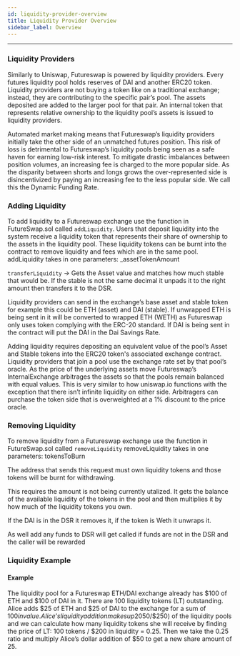 ```yaml
---
id: liquidity-provider-overview
title: Liquidity Provider Overview
sidebar_label: Overview
---
```


___

### Liquidity Providers

Similarly to Uniswap, Futureswap is powered by liquidity providers. Every futures liquidity pool holds reserves of DAI and another ERC20 token. Liquidity providers are not buying a token like on a traditional exchange; instead, they are contributing to the specific pair’s pool. The assets deposited are added to the larger pool for that pair. An internal token that represents relative ownership to the liquidity pool’s assets is issued to liquidity providers.

Automated market making means that Futureswap’s liquidity providers initially take the other side of an unmatched futures position. This risk of loss is detrimental to Futureswap’s liquidity pools being seen as a safe haven for earning low-risk interest. To mitigate drastic imbalances between position volumes, an increasing fee is charged to the more popular side. As the disparity between shorts and longs grows the over-represented side is disincentivized by paying an increasing fee to the less popular side. We call this the Dynamic Funding Rate.



### Adding Liquidity

To add liquidity to a Futureswap exchange use the function in FutureSwap.sol called `addLiquidity`. Users that deposit liquidity into the system receive a liquidity token that represents their share of ownership to the assets in the liquidity pool. These liquidity tokens can be burnt into the contract to remove liquidity and fees which are in the same pool.
addLiquidity takes in one parameters:
\_assetTokenAmount

`transferLiquidity` -> Gets the Asset value and matches how much stable that would be. If the stable is not the same decimal it unpads it to the right amount then transfers it to the DSR.

Liquidity providers can send in the exchange’s base asset and stable token for example this could be ETH (asset) and DAI (stable). If unwrapped ETH is being sent in it will be converted to wrapped ETH (WETH) as Futureswap only uses token complying with the ERC-20 standard. If DAI is being sent in the contract will put the DAI in the Dai Savings Rate.

Adding liquidity requires depositing an equivalent value of the pool’s Asset and Stable tokens into the ERC20 token's associated exchange contract.
Liquidity providers that join a pool use the exchange rate set by that pool’s oracle. As the price of the underlying assets move Futureswap’s InternalExchange arbitrages the assets so that the pools remain balanced with equal values. This is very similar to how uniswap.io functions with the exception that there isn’t infinite liquidity on either side. Arbitragers can purchase the token side that is overweighted at a 1% discount to the price oracle.

### Removing Liquidity

To remove liquidity from a Futureswap exchange use the function in FutureSwap.sol called `removeLiquidity`
removeLiquidity takes in one parameters:
tokensToBurn

The address that sends this request must own liquidity tokens and those tokens will be burnt for withdrawing.

This requires the amount is not being currently utalized. It gets the balance of the available liquidity of the tokens in the pool and then multiplies it by how much of the liquidity tokens you own.

If the DAI is in the DSR it removes it, if the token is Weth it unwraps it.

As well add any funds to DSR will get called if funds are not in the DSR and the caller will be rewarded

### Liquidity Example

#### Example
The liquidity pool for a Futureswap ETH/DAI exchange already has $100 of ETH and $100 of DAI in it.
There are 100 liquidity tokens (LT) outstanding.
Alice adds $25 of ETH and $25 of DAI to the exchange for a sum of $100 in value.
Alice’s liquidity addition makes up 20% ($50/$250) of the liquidity pools and we can calculate how many liquidity tokens she will receive by finding the price of LT: 100 tokens / $200 in liquidity = 0.25.
Then we take the 0.25 ratio and multiply Alice’s dollar addition of \$50 to get a new share amount of 25.
